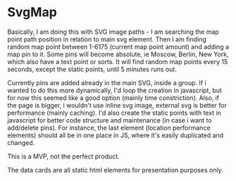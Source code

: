 # SvgMap

Basically, I am doing this with SVG image paths - I am searching the map point
path position in relation to main svg element. Then I am finding random map point
between 1-6175 (current map point amount) and adding a map pin to it.
Some pins will become absolute, ie Moscow, Berlin, New York, which also have
a text point or sorts.
It will find random map points every 15 seconds, except the static points, until 5 minutes runs out.

Currently pins are added already in the main SVG, inside a group.
If i wanted to do this more dynamically, I'd loop the creation in javascript,
but for now this seemed like a good option (mainly time constriction).
Also, if the page is bigger, i wouldn't use inline svg image, external
svg is better for performance (mainly caching).
I'd also create the static points with text in javascript for better
code structure and maintenance (in case i want to add/delete pins).
For instance, the last element (location performance elements) should 
all be in one place in JS, where it's easily duplicated and changed.

This is a MVP, not the perfect product.

The data cards are all static html elements for presentation purposes only.


